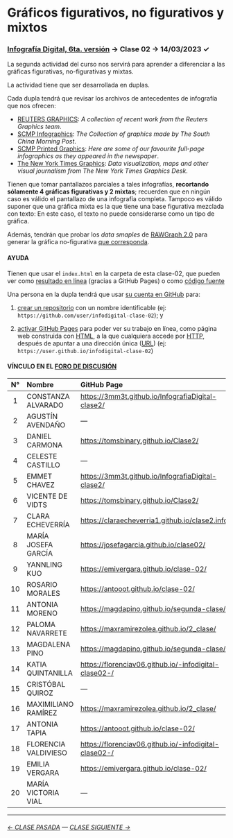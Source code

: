 # Gráficos figurativos, no figurativos y mixtos

### [Infografía Digital, 6ta. versión](https://github.com/profesorfaco/dno075-2023-1#readme) → Clase 02 → 14/03/2023 ✓

La segunda actividad del curso nos servirá para aprender a diferenciar a las gráficas figurativas, no-figurativas y mixtas.

La actividad tiene que ser desarrollada en duplas.

Cada dupla tendrá que revisar los archivos de antecedentes de infografía que nos ofrecen:

- [REUTERS GRAPHICS](https://graphics.reuters.com/): *A collection of recent work from the Reuters Graphics team*.
- [SCMP Infographics](https://www.scmp.com/infographic/): *The Collection of graphics made by The South China Morning Post*.
- [SCMP Printed Graphics](https://multimedia.scmp.com/culture/article/SCMP-printed-graphics-memory/): *Here are some of our favourite full-page infographics as they appeared in the newspaper*.
- [The New York Times Graphics](https://www.nytimes.com/spotlight/graphics): *Data visualization, maps and other visual journalism from The New York Times Graphics Desk*.

Tienen que tomar pantallazos parciales a tales infografías, **recortando sólamente 4 gráficas figurativas y 2 mixtas**; recuerden que en ningún caso es válido el pantallazo de una infografía completa. Tampoco es válido suponer que una gráfica mixta es la que tiene una base figurativa mezclada con texto: En este caso, el texto no puede considerarse como un tipo de gráfica.

Además, tendrán que probar los *data smaples* de [RAWGraph 2.0](https://app.rawgraphs.io/) para generar la gráfica no-figurativa [que corresponda](https://datavizcatalogue.com/ES/buscar.html).

#### AYUDA

Tienen que usar el `index.html` en la carpeta de esta clase-02, que pueden ver como [resultado en línea](https://profesorfaco.github.io/dno075-2023-1/clase-02/) (gracias a GitHub Pages) o como [código fuente](https://github.com/profesorfaco/dno075-2023-1/blob/main/clase-02/index.html)

Una persona en la dupla tendrá que usar [su cuenta en GitHub](https://github.com/) para:

1. [crear un repositorio](https://docs.github.com/es/get-started/quickstart/create-a-repo) con un nombre identificable (ej: `https://github.com/user/infodigital-clase-02`); y

2. [activar GitHub Pages](https://docs.github.com/es/pages/getting-started-with-github-pages/configuring-a-publishing-source-for-your-github-pages-site) para poder ver su trabajo en línea, como página web construida con [HTML](https://developer.mozilla.org/es/docs/Learn/HTML/Introduction_to_HTML/Getting_started), a la que cualquiera accede por [HTTP](https://es.wikipedia.org/wiki/Protocolo_de_transferencia_de_hipertexto), después de apuntar a una dirección única ([URL](https://es.wikipedia.org/wiki/Localizador_de_recursos_uniforme)) (ej: `https://user.github.io/infodigital-clase-02`)

#### VÍNCULO EN EL [FORO DE DISCUSIÓN](https://cursos.canvas.uc.cl/courses/56995/discussion_topics/574186)

|	N°	|	Nombre	|	GitHub Page	|
|:------:|:------------------------|:------------------|
|	1	|	CONSTANZA	ALVARADO	|	https://3mm3t.github.io/InfografiaDigital-clase2/	|
|	2	|	AGUSTÍN	AVENDAÑO	|	—	|
|	3	|	DANIEL	CARMONA	|	https://tomsbinary.github.io/Clase2/ |
|	4	|	CELESTE	CASTILLO	|	—	|
|	5	|	EMMET	CHAVEZ | https://3mm3t.github.io/InfografiaDigital-clase2/ |
|	6	|	VICENTE	DE VIDTS	|	https://tomsbinary.github.io/Clase2/ |
|	7	|	CLARA	ECHEVERRÍA	|	https://claraecheverria1.github.io/clase2.info/ |
|	8	|	MARÍA JOSEFA	GARCÍA	|	https://josefagarcia.github.io/clase02/	|
|	9	|	YANNLING	KUO	|	https://emivergara.github.io/clase-02/ |
|	10	|	ROSARIO	MORALES	|	https://antooot.github.io/clase-02/ |
|	11	|	ANTONIA	MORENO	|	https://magdapino.github.io/segunda-clase/ |
|	12	|	PALOMA	NAVARRETE	|	https://maxramirezolea.github.io/2_clase/ |
|	13	|	MAGDALENA	PINO	|	https://magdapino.github.io/segunda-clase/ |
|	14	|	KATIA	QUINTANILLA	|	https://florenciav06.github.io/-infodigital-clase02-/	|
|	15	|	CRISTÓBAL	QUIROZ	|	—	|
|	16	|	MAXIMILIANO	RAMÍREZ	|	https://maxramirezolea.github.io/2_clase/ |
|	17	|	ANTONIA	TAPIA	|	https://antooot.github.io/clase-02/ |
|	18	|	FLORENCIA	VALDIVIESO	|	https://florenciav06.github.io/-infodigital-clase02-/	|
|	19	|	EMILIA	VERGARA	|	https://emivergara.github.io/clase-02/ |
|	20	|	MARÍA VICTORIA	VIAL	|	—	|

- - - - - - - 

###### [← CLASE PASADA](https://github.com/profesorfaco/dno075-2023-1/tree/main/clase-01) — [CLASE SIGUIENTE →](https://github.com/profesorfaco/dno075-2023-1/tree/main/clase-03)
